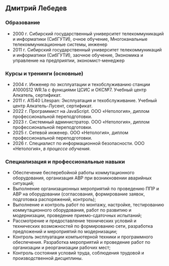 ## Дмитрий Лебедев 
### Образование
- 2000 г. Сибирский государственный университет телекоммуникаций и информатики (СибГУТИ), очное обучение, Многоканальные телекоммуникационные системы, инженер  
- 2011 г. Сибирский государственный университет телекоммуникаций и информатики (СибГУТИ), заочное обучение, Экономика и управление на предприятии, экономист-менеджер

### Курсы и тренинги (основные)
- 2004 г. Инженер по эксплуатации и техобслуживанию станции A1000S12 WR.1a с функциями ЦСИС и ОКС№7. Учебный центр Алкатель, сертификат.
- 2011 г. A1540 Litespan: Эксплуатация и техобслуживание. Учебный центр Алкатель-Лусент, сертификат.
- 2022 г. Программист на JavaScript. ООО «Нетология», диплом профессиональной переподготовки.
- 2023 г. Системный администратор. ООО «Нетология», диплом профессиональной переподготовки.
- 2025 г. Сетевой инженер. ООО «Нетология», диплом профессиональной переподготовки.
- 2026 г. Специалист по информационной безопасности. ООО «Нетология», *в процессе обучения*.

### Специализация и профессиональные навыки
- Обеспечение бесперебойной работы коммутационного оборудования, организация АВР при возникновении аварийных ситуаций;
- Выполнение организационных мероприятий по проведению ППР и АВР на оборудовании (согласования, формирование заявок, подготовка распоряжений, контроль);
- Выполнение и контроль работ по монтажу, настройке, тестированию коммутационного оборудования, работ по развитию и модернизации, проведение приемо-сдаточных испытаний;
- Рассмотрение и предоставление технических условий и технических возможностей по формированию сети, разработка предложений и мероприятий по модернизации;
- Контроль эксплуатации компьютерной техники и программного обеспечения. Разработка мероприятий и проведение работ по организации и реорганизации рабочих мест;
- Контроль состояния условий труда, соблюдения трудовой и производственной дисциплины.

